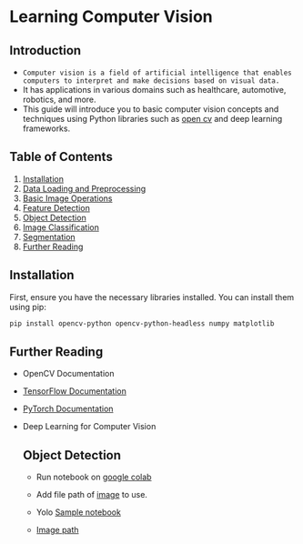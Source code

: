 # Learning Computer Vision
## Introduction
- `Computer vision is a field of artificial intelligence that enables computers to interpret and make decisions based on visual data.`
- It has applications in various domains such as healthcare, automotive, robotics, and more.
- This guide will introduce you to basic computer vision concepts and techniques using Python libraries such as [open cv](https://opencv.org/) and deep learning frameworks.

## Table of Contents
1. [Installation](#Installation)
2. [Data Loading and Preprocessing](#data-loading-and-preprocessing)
3. [Basic Image Operations](#basic-image-operations)
4. [Feature Detection](#feature-detection)
5. [Object Detection](#object-detection)
6. [Image Classification](#image-classification)
7. [Segmentation](#segmentation)
8. [Further Reading](#further-reading)

## Installation
First, ensure you have the necessary libraries installed. You can install them using pip:

```bash
pip install opencv-python opencv-python-headless numpy matplotlib
```

## Further Reading
- OpenCV Documentation
- [TensorFlow Documentation](https://www.tensorflow.org/api_docs)
- [PyTorch Documentation](https://pytorch.org/docs/stable/index.html)
- Deep Learning for Computer Vision

  ## Object Detection
  - Run notebook on [google colab](https://colab.research.google.com/drive/14pwNtwzQpma-wbmsds8EUn5LHT5Mw3Rf#scrollTo=kmHer8RGY9Ke)
  - Add file path of [image](https://github.com/swalehmwadime/Computer_Vision_Notebooks/blob/main/snow-ai.jpg) to use.
 
  - Yolo [Sample notebook](https://colab.research.google.com/drive/10Zj3N8OKqHRZ74Qo9kFyE3odv4mmspkd#scrollTo=9ptGgriBdCzu)
  - [Image path](https://github.com/swalehmwadime/Computer_Vision_Notebooks/blob/main/image1.jpg)
